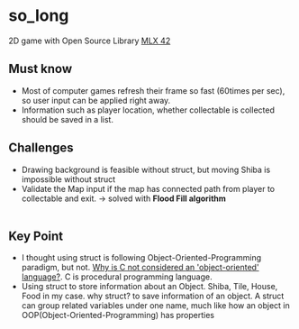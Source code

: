 # so_long
2D game with Open Source Library [MLX 42](https://github.com/codam-coding-college/MLX42/blob/master/docs/Textures.md)

## Must know
* Most of computer games refresh their frame so fast (60times per sec), so user input can be applied right away.
* Information such as player location, whether collectable is collected should be saved in a list.

## Challenges
* Drawing background is feasible without struct, but moving Shiba is impossible without struct
* Validate the Map input if the map has connected path from player to collectable and exit. -> solved with **Flood Fill algorithm**
<br/><br/>


## Key Point
* I thought using struct is following Object-Oriented-Programming paradigm, but not. [Why is C not considered an 'object-oriented' language?](https://softwareengineering.stackexchange.com/questions/113533/why-is-c-not-considered-an-object-oriented-language). C is procedural programming language.
* Using struct to store information about an Object. Shiba, Tile, House, Food in my case. why struct? to save information of an object. A struct can group related variables under one name, much like how an object in OOP(Object-Oriented-Programming) has properties
